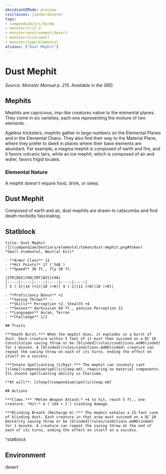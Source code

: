 ```yaml
---
obsidianUIMode: preview
cssclasses: json5e-monster
tags:
- compendium/src/5e/mm
- monster/cr/1-2
- monster/environment/desert
- monster/size/small
- monster/type/elemental
aliases: ["Dust Mephit"]
---
```

# Dust Mephit
*Source: Monster Manual p. 215. Available in the SRD.*  

## Mephits

Mephits are capricious, imp-like creatures native to the elemental planes. They come in six varieties, each one representing the mixture of two elements.

Ageless tricksters, mephits gather in large numbers on the Elemental Planes and in the Elemental Chaos. They also find their way to the Material Plane, where they prefer to dwell in places where their base elements are abundant. For example, a magma mephit is composed of earth and fire, and it favors volcanic lairs, while an ice mephit, which is composed of air and water, favors frigid locales.

### Elemental Nature

A mephit doesn't require food, drink, or sleep.

## Dust Mephit

Composed of earth and air, dust mephits are drawn to catacombs and find death morbidly fascinating.

## Statblock

```ad-statblock
title: Dust Mephit
![](compendium/bestiary/elemental/token/dust-mephit.png#token)
*Small elemental, Neutral Evil*

- **Armor Class** 12 
- **Hit Points** 17 (`5d6`)
- **Speed** 30 ft., fly 30 ft.

|STR|DEX|CON|INT|WIS|CHA|
|:---:|:---:|:---:|:---:|:---:|:---:|
| 5 (-3)|14 (+2)|10 (+0)| 9 (-1)|11 (+0)|10 (+0)|

- **Proficiency Bonus** +2
- **Saving Throws** ⏤
- **Skills** Perception +2, Stealth +4
- **Senses** darkvision 60 ft., passive Perception 12
- **Languages** Auran, Terran
- **Challenge** 1/2

## Traits

***Death Burst.*** When the mephit dies, it explodes in a burst of dust. Each creature within 5 feet of it must then succeed on a DC 10 Constitution saving throw or be [blinded](rules/conditions.md#blinded) for 1 minute. A [blinded](rules/conditions.md#blinded) creature can repeat the saving throw on each of its turns, ending the effect on itself on a success.

***Innate Spellcasting (1/Day).*** The mephit can innately cast [sleep](compendium/spells/sleep.md), requiring no material components. Its innate spellcasting ability is Charisma.

**At will**: [sleep](compendium/spells/sleep.md)

## Actions

***Claws.*** *Melee Weapon Attack:* +4 to hit, reach 5 ft., one creature. *Hit:* 4 (`1d4 + 2`) slashing damage.

***Blinding Breath (Recharge 6).*** The mephit exhales a 15-foot cone of blinding dust. Each creature in that area must succeed on a DC 10 Dexterity saving throw or be [blinded](rules/conditions.md#blinded) for 1 minute. A creature can repeat the saving throw at the end of each of its turns, ending the effect on itself on a success.
```
^statblock

## Environment

desert